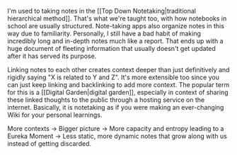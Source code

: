 
I'm used to taking notes in the [[Top Down Notetaking|traditional hierarchical method]]. That's what we're taught too, with how notebooks in school are usually structured. Note-taking apps also organize notes in this way due to familiarity. Personally, I still have a bad habit of making incredibly long and in-depth notes much like a report. That ends up with a huge document of fleeting information that usually doesn't get updated after it has served its purpose. 

Linking notes to each other creates context deeper than just definitively and rigidly saying "X is related to Y and Z". It's more extensible too since you can just keep linking and backlinking to add more context. The popular term for this is a [[Digital Garden|digital garden]], especially in context of sharing these linked thoughts to the public through a hosting service on the internet. Basically, it is notetaking as if you were making an ever-changing Wiki for your personal learnings. 

More contexts → Bigger picture → More capacity and entropy leading to a Eureka Moment → Less static, more dynamic notes that grow along with us instead of getting discarded.


